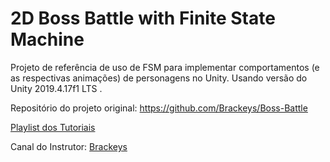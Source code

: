 # 2D Boss Battle with Finite State Machine

Projeto de referência de uso de FSM para implementar comportamentos (e as respectivas animações) de personagens no Unity.
Usando versão do Unity 2019.4.17f1 LTS .

Repositório do projeto original: https://github.com/Brackeys/Boss-Battle

[Playlist dos Tutoriais](https://www.youtube.com/watch?v=on9nwbZngyw&list=PLPV2KyIb3jR6TFcFuzI2bB7TMNIIBpKMQ)

Canal do Instrutor: [Brackeys](http://youtube.com/brackeys)
